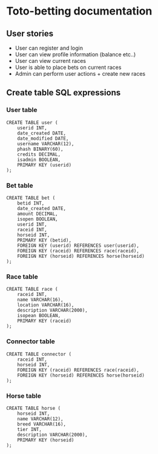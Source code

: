 # Toto-betting documentation

## User stories

* User can register and login
* User can view profile information (balance etc..)
* User can view current races
* User is able to place bets on current races
* Admin can perform user actions + create new races

## Create table SQL expressions


### User table
```
CREATE TABLE user (
    userid INT,
    date_created DATE,
    date_modified DATE,
    username VARCHAR(12),
    phash BINARY(60),
    credits DECIMAL,
    isadmin BOOLEAN,
    PRIMARY KEY (userid)
);
```

### Bet table
```
CREATE TABLE bet (
    betid INT,
    date_created DATE,
    amount DECIMAL,
    isopen BOOLEAN,
    userid INT,
    raceid INT,
    horseid INT,
    PRIMARY KEY (betid),
    FOREIGN KEY (userid) REFERENCES user(userid),
    FOREIGN KEY (raceid) REFERENCES race(raceid),
    FOREIGN KEY (horseid) REFERENCES horse(horseid)
);
```
### Race table
```
CREATE TABLE race (
    raceid INT,
    name VARCHAR(16),
    location VARCHAR(16),
    description VARCHAR(2000),
    isopean BOOLEAN,
    PRIMARY KEY (raceid)
);
```

### Connector table
```
CREATE TABLE connector (
    raceid INT,
    horseid INT,
    FOREIGN KEY (raceid) REFERENCES race(raceid),
    FOREIGN KEY (horseid) REFERENCES horse(horseid)
);
```
### Horse table
```
CREATE TABLE horse (
    horseid INT,
    name VARCHAR(12),
    breed VARCHAR(16),
    tier INT,
    description VARCHAR(2000),
    PRIMARY KEY (horseid)
);
```